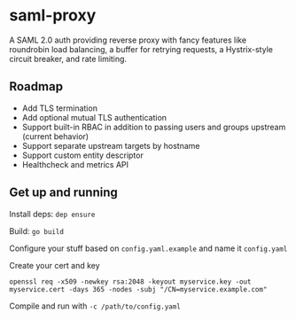 # saml-proxy

A SAML 2.0 auth providing reverse proxy with fancy features like roundrobin
load balancing, a buffer for retrying requests, a Hystrix-style circuit breaker,
and rate limiting.

## Roadmap

- Add TLS termination
- Add optional mutual TLS authentication
- Support built-in RBAC in addition to passing users and groups upstream (current behavior)
- Support separate upstream targets by hostname
- Support custom entity descriptor
- Healthcheck and metrics API

## Get up and running

Install deps:
`dep ensure`

Build:
`go build`

Configure your stuff based on `config.yaml.example` and name it `config.yaml`

Create your cert and key

```openssl req -x509 -newkey rsa:2048 -keyout myservice.key -out myservice.cert -days 365 -nodes -subj "/CN=myservice.example.com"```

Compile and run with `-c /path/to/config.yaml`